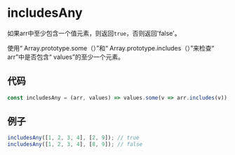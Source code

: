 # includesAny

如果arr中至少包含一个值元素，则返回`true`，否则返回'false'。

使用“ Array.prototype.some（）”和“ Array.prototype.includes（）”来检查“ arr”中是否包含“ values”的至少一个元素。

## 代码

```js
const includesAny = (arr, values) => values.some(v => arr.includes(v));
```

## 例子

```js
includesAny([1, 2, 3, 4], [2, 9]); // true
includesAny([1, 2, 3, 4], [8, 9]); // false
```
